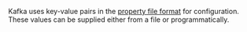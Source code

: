 Kafka uses key-value pairs in the [property file
format](http://en.wikipedia.org/wiki/.properties) for configuration. These
values can be supplied either from a file or programmatically.